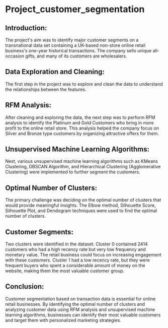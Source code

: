 # Project_customer_segmentation
## Introduction: 
The project's aim was to identify major customer segments on a transnational data set containing a UK-based non-store online retail business's one-year historical transactions. The company sells unique all-occasion gifts, and many of its customers are wholesalers.

## Data Exploration and Cleaning: 
The first step in the project was to explore and clean the data to understand the relationships between the features.

## RFM Analysis: 
After cleaning and exploring the data, the next step was to perform RFM analysis to identify the Platinum and Gold Customers who bring in more profit to the online retail store. This analysis helped the company focus on Silver and Bronze type customers by organizing attractive offers for them.

## Unsupervised Machine Learning Algorithms: 
Next, various unsupervised machine learning algorithms such as KMeans Clustering, DBSCAN Algorithm, and Hierarchical Clustering (Agglomerative Clustering) were implemented to further segment the customers.

## Optimal Number of Clusters: 
The primary challenge was deciding on the optimal number of clusters that would provide meaningful insights. The Elbow method, Silhouette Score, Silhouette Plot, and Dendogram techniques were used to find the optimal number of clusters.

## Customer Segments: 
Two clusters were identified in the dataset. Cluster 0 contained 2414 customers who had a high recency rate but very low frequency and monetary value. The retail business could focus on increasing engagement with these customers. Cluster 1 had a low recency rate, but they were frequent buyers who spent a considerable amount of money on the website, making them the most valuable customer group.

## Conclusion: 
Customer segmentation based on transaction data is essential for online retail businesses. By identifying the optimal number of clusters and analyzing customer data using RFM analysis and unsupervised machine learning algorithms, businesses can identify their most valuable customers and target them with personalized marketing strategies.
